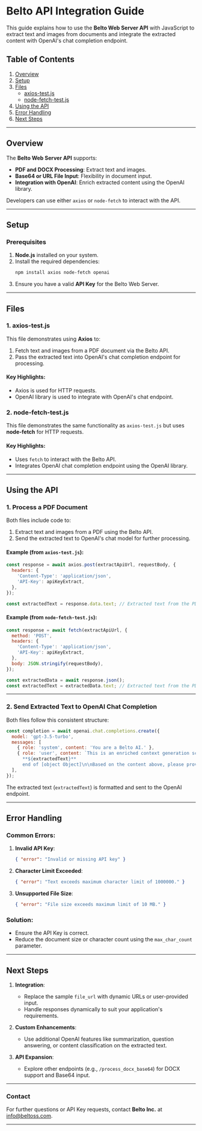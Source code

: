 # Belto API Integration Guide

This guide explains how to use the **Belto Web Server API** with JavaScript to extract text and images from documents and integrate the extracted content with OpenAI's chat completion endpoint.

## Table of Contents
1. [Overview](#overview)
2. [Setup](#setup)
3. [Files](#files)
    - [axios-test.js](#axios-testjs)
    - [node-fetch-test.js](#node-fetch-testjs)
4. [Using the API](#using-the-api)
5. [Error Handling](#error-handling)
6. [Next Steps](#next-steps)

---

## Overview

The **Belto Web Server API** supports:
- **PDF and DOCX Processing**: Extract text and images.
- **Base64 or URL File Input**: Flexibility in document input.
- **Integration with OpenAI**: Enrich extracted content using the OpenAI library.

Developers can use either `axios` or `node-fetch` to interact with the API.

---

## Setup

### Prerequisites
1. **Node.js** installed on your system.
2. Install the required dependencies:
   ```bash
   npm install axios node-fetch openai
   ```
3. Ensure you have a valid **API Key** for the Belto Web Server.

---

## Files

### 1. **axios-test.js**
This file demonstrates using **Axios** to:
1. Fetch text and images from a PDF document via the Belto API.
2. Pass the extracted text into OpenAI's chat completion endpoint for processing.

#### Key Highlights:
- Axios is used for HTTP requests.
- OpenAI library is used to integrate with OpenAI's chat endpoint.

### 2. **node-fetch-test.js**
This file demonstrates the same functionality as `axios-test.js` but uses **node-fetch** for HTTP requests.

#### Key Highlights:
- Uses `fetch` to interact with the Belto API.
- Integrates OpenAI chat completion endpoint using the OpenAI library.

---

## Using the API

### **1. Process a PDF Document**
Both files include code to:
1. Extract text and images from a PDF using the Belto API.
2. Send the extracted text to OpenAI's chat model for further processing.

#### Example (from `axios-test.js`):
```javascript
const response = await axios.post(extractApiUrl, requestBody, {
  headers: {
    'Content-Type': 'application/json',
    'API-Key': apiKeyExtract,
  },
});

const extractedText = response.data.text; // Extracted text from the PDF.
```

#### Example (from `node-fetch-test.js`):
```javascript
const response = await fetch(extractApiUrl, {
  method: 'POST',
  headers: {
    'Content-Type': 'application/json',
    'API-Key': apiKeyExtract,
  },
  body: JSON.stringify(requestBody),
});

const extractedData = await response.json();
const extractedText = extractedData.text; // Extracted text from the PDF.
```

---

### **2. Send Extracted Text to OpenAI Chat Completion**

Both files follow this consistent structure:
```javascript
const completion = await openai.chat.completions.create({
  model: 'gpt-3.5-turbo',
  messages: [
    { role: 'system', content: 'You are a Belto AI.' },
    { role: 'user', content: `This is an enriched context generation scenario with text extracted from a document. start of [object Object]
      **${extractedText}**
      end of [object Object]\n\nBased on the content above, please provide a response to the user query.\n\nUser Query: ${hardcodedUserQuery}` },
  ],
});
```

The extracted text (`extractedText`) is formatted and sent to the OpenAI endpoint.

---

## Error Handling

### Common Errors:
1. **Invalid API Key**:
   ```json
   { "error": "Invalid or missing API key" }
   ```

2. **Character Limit Exceeded**:
   ```json
   { "error": "Text exceeds maximum character limit of 1000000." }
   ```

3. **Unsupported File Size**:
   ```json
   { "error": "File size exceeds maximum limit of 10 MB." }
   ```

### Solution:
- Ensure the API Key is correct.
- Reduce the document size or character count using the `max_char_count` parameter.

---

## Next Steps

1. **Integration**:
   - Replace the sample `file_url` with dynamic URLs or user-provided input.
   - Handle responses dynamically to suit your application's requirements.

2. **Custom Enhancements**:
   - Use additional OpenAI features like summarization, question answering, or content classification on the extracted text.

3. **API Expansion**:
   - Explore other endpoints (e.g., `/process_docx_base64`) for DOCX support and Base64 input.

---

### Contact
For further questions or API Key requests, contact **Belto Inc.** at [info@beltoss.com](mailto:info@beltoss.com).

---

